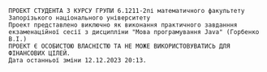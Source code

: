 
    ПРОЕКТ СТУДЕНТА 3 КУРСУ ГРУПИ 6.1211-2пі математичного факультету Запорізького національного університету
    Проект представлено виключно як виконання практичного завданння екзаменаційної сесії з дисципліни "Мова програмування Java" (Горбенко В.І.)
    ПРОЕКТ Є ОСОБИСТОЮ ВЛАСНІСТЮ ТА НЕ МОЖЕ ВИКОРИСТОВУВАТИСЬ ДЛЯ ФІНАНСОВИХ ЦІЛЕЙ.
    Дата останньої зміни 12.12.2023 20:13.
